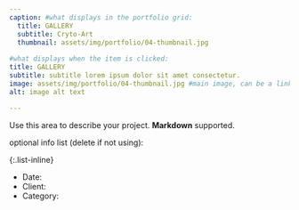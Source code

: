 ```yaml
---
caption: #what displays in the portfolio grid:
  title: GALLERY
  subtitle: Cryto-Art
  thumbnail: assets/img/portfolio/04-thumbnail.jpg
  
#what displays when the item is clicked:
title: GALLERY
subtitle: subtitle lorem ipsum dolor sit amet consectetur.
image: assets/img/portfolio/04-thumbnail.jpg #main image, can be a link or a file in assets/img/portfolio
alt: image alt text

---
```

Use this area to describe your project. **Markdown** supported.

optional info list (delete if not using):

{:.list-inline} 
- Date: 
- Client: 
- Category: 

